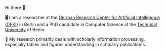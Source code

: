 Hi there 👋

🖥️ I am a researcher at the [German Research Center for Artificial Intelligence (DFKI)](https://www.dfki.de/en/web) in Berlin and a PhD candidate in Computer Science at the [Technical University](https://www.tu.berlin) of Berlin.

🔭 My research primarily deals with scholarly information processing, especially tables and figures understanding in scholarly publications.
